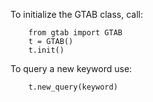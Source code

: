 To initialize the GTAB class, call:
~~~
    from gtab import GTAB
    t = GTAB()
    t.init()
~~~

To query a new keyword use:
~~~
    t.new_query(keyword)
~~~
